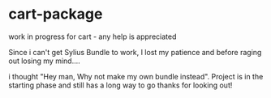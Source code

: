 # cart-package
work in progress for cart - any help is appreciated 

Since i can't get Sylius Bundle to work, I lost my patience and before raging out losing my mind....

i thought "Hey man, Why not make my own bundle instead". Project is in the starting phase and still has a long way to go thanks for looking out! 
